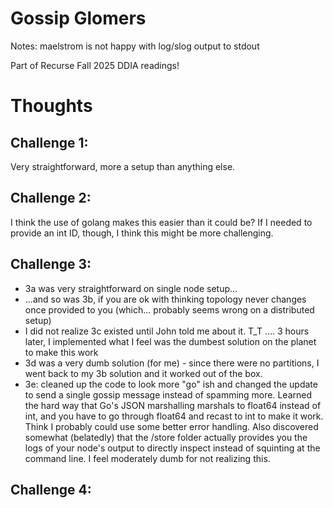 # Gossip Glomers 

Notes: maelstrom is not happy with log/slog output to stdout

Part of Recurse Fall 2025 DDIA readings!

# Thoughts

## Challenge 1: 

Very straightforward, more a setup than anything else.

## Challenge 2: 

I think the use of golang makes this easier than it could be? If I needed to provide an int ID, though, I think this might be more challenging.

## Challenge 3: 

- 3a was very straightforward on single node setup...
- ...and so was 3b, if you are ok with thinking topology never changes once provided to you (which... probably seems wrong on a distributed setup)
- I did not realize 3c existed until John told me about it. T_T .... 3 hours later, I implemented what I feel was the dumbest solution on the planet to make this work
- 3d was a very dumb solution (for me) - since there were no partitions, I went back to my 3b solution and it worked out of the box.
- 3e: cleaned up the code to look more "go" ish and changed the update to send a single gossip message instead of spamming more. Learned the hard way that Go's JSON marshalling marshals to float64 instead of int, and you have to go through float64 and recast to int to make it work. Think I probably could use some better error handling. Also discovered somewhat (belatedly) that the /store folder actually provides you the logs of your node's output to directly inspect instead of squinting at the command line. I feel moderately dumb for not realizing this.

## Challenge 4:

